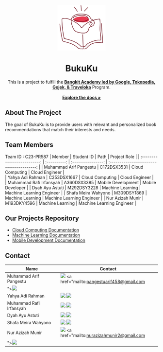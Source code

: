<p align="center">
<img src="https://github.com/Nerszy/BukuKu/blob/main/logo%20bukuku.png" height="150">
</p>
<h1 align="center">BukuKu</h1>

<p align="center">
  This is a project to fulfill the  <a href="https://grow.google/intl/id_id/bangkit/"><strong>Bangkit Academy led by Google, Tokopedia, Gojek, & Traveloka</strong></a>
   Program.
 <br>
 <br />
    <a href="https://github.com/Nerszy/BukuKu"><strong>Explore the docs »</strong></a>
    <br />
 </p>
  
## About The Project
The goal of BukuKu is to provide users with relevant and personalized book recommendations that match their interests and needs.

## Team Members
Team ID		: C23-PR587
|         Member               | Student ID   |        Path        |                Project Role                |
| :--------------------------: | :----------: | :----------------: | :----------------------------------------: | 
|    Muhammad Arif Pangestu    |  C172DSX3531 |  Cloud Computing   |                 Cloud Engineer             |  
|       Yahya Adi Rahman       |  C253DSX1667 |  Cloud Computing   |                 Cloud Engineer             |     
|   Muhammad Rafi Irfansyah    |  A360DSX3385 | Mobile Development |                Mobile Developer            | 
|       Dyah Ayu Astuti        |  M292DSY3228 |  Machine Learning  |           Machine Learning Engineer        | 
|      Shafa Meira Wahyono     |  M309DSY1869 |  Machine Learning  |           Machine Learning Engineer        | 
|       Nur Azizah Munir       |  M193DKY4596 |  Machine Learning  |           Machine Learning Engineer        |

## Our Projects Repository
- [Cloud Computing Documentation](https://github.com/Nerszy/BukuKu/tree/main/cloud%20computing)
- [Machine Learning Documentation](https://github.com/Nerszy/BukuKu/tree/main/machine%20learning)
- [Mobile Development Documentation](https://github.com/Nerszy/BukuKu/tree/main/mobile%20development)

## Contact

| Name                   | Contact                                                                                                                                                                                                                                                                                         |
| ---------------------- | ----------------------------------------------------------------------------------------------------------------------------------------------------------------------------------------------------------------------------------------------------------------------------------------------- |
| Muhammad Arif Pangestu     | <a href="https://www.linkedin.com/in/muhammad-arif-pangestu-1643101b9/"><img src="https://img.shields.io/badge/LinkedIn-0077B5?style=for-the-badge&logo=linkedin&logoColor=white" /></a> <a href="mailto:pangestuarif458@gmail.com
"><img src="https://img.shields.io/badge/Gmail-D14836?style=for-the-badge&logo=gmail&logoColor=white"></a> |
| Yahya Adi Rahman   | <a href="https://www.linkedin.com/in/yahyaadi/"><img src="https://img.shields.io/badge/LinkedIn-0077B5?style=for-the-badge&logo=linkedin&logoColor=white" /></a> <a href="mailto:yahyaadi282@gmail.com"><img src="https://img.shields.io/badge/Gmail-D14836?style=for-the-badge&logo=gmail&logoColor=white"></a> |
| Muhammad Rafi Irfansyah          | <a href="https://www.linkedin.com/in/irfnsyhh"><img src="https://img.shields.io/badge/LinkedIn-0077B5?style=for-the-badge&logo=linkedin&logoColor=white" /></a> <a href="mailto:krafime@gmail.com"><img src="https://img.shields.io/badge/Gmail-D14836?style=for-the-badge&logo=gmail&logoColor=white"></a>                       |
| Dyah Ayu Astuti       | <a href="https://www.linkedin.com/in/dyah-ayu-astuti-17b190216/"><img src="https://img.shields.io/badge/LinkedIn-0077B5?style=for-the-badge&logo=linkedin&logoColor=white" /></a> <a href="mailto:dyahayuastuti7@gmail.com"><img src="https://img.shields.io/badge/Gmail-D14836?style=for-the-badge&logo=gmail&logoColor=white"></a>                    |
| Shafa Meira Wahyono   | <a href="https://www.linkedin.com/in/shafa-meira-wahyono-b861a01b6/"><img src="https://img.shields.io/badge/LinkedIn-0077B5?style=for-the-badge&logo=linkedin&logoColor=white" /></a> <a href="mailto:meirashaf@gmail.com"><img src="https://img.shields.io/badge/Gmail-D14836?style=for-the-badge&logo=gmail&logoColor=white"></a>                |
| Nur Azizah Munir | <a href="https://www.linkedin.com/in/nur-azizah-munir-697903210/"><img src="https://img.shields.io/badge/LinkedIn-0077B5?style=for-the-badge&logo=linkedin&logoColor=white" /></a> <a href="mailto:nurazizahmunir2@gmail.com
"><img src="https://img.shields.io/badge/Gmail-D14836?style=for-the-badge&logo=gmail&logoColor=white"></a>                       |
